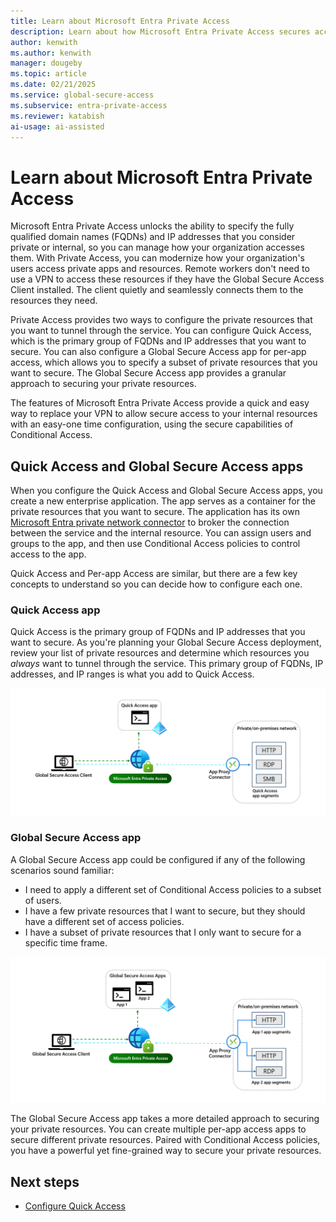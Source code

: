 ```yaml
---
title: Learn about Microsoft Entra Private Access
description: Learn about how Microsoft Entra Private Access secures access to your private corporate resources through the creation of Quick Access and Global Secure Access apps.
author: kenwith
ms.author: kenwith
manager: dougeby
ms.topic: article
ms.date: 02/21/2025
ms.service: global-secure-access
ms.subservice: entra-private-access 
ms.reviewer: katabish
ai-usage: ai-assisted
---
```


# Learn about Microsoft Entra Private Access

Microsoft Entra Private Access unlocks the ability to specify the fully qualified domain names (FQDNs) and IP addresses that you consider private or internal, so you can manage how your organization accesses them. With Private Access, you can modernize how your organization's users access private apps and resources. Remote workers don't need to use a VPN to access these resources if they have the Global Secure Access Client installed. The client quietly and seamlessly connects them to the resources they need.

Private Access provides two ways to configure the private resources that you want to tunnel through the service. You can configure Quick Access, which is the primary group of FQDNs and IP addresses that you want to secure. You can also configure a Global Secure Access app for per-app access, which allows you to specify a subset of private resources that you want to secure. The Global Secure Access app provides a granular approach to securing your private resources.

The features of Microsoft Entra Private Access provide a quick and easy way to replace your VPN to allow secure access to your internal resources with an easy-one time configuration, using the secure capabilities of Conditional Access.

## Quick Access and Global Secure Access apps

When you configure the Quick Access and Global Secure Access apps, you create a new enterprise application. The app serves as a container for the private resources that you want to secure. The application has its own [Microsoft Entra private network connector](how-to-configure-connectors.md) to broker the connection between the service and the internal resource. You can assign users and groups to the app, and then use Conditional Access policies to control access to the app.

Quick Access and Per-app Access are similar, but there are a few key concepts to understand so you can decide how to configure each one.

### Quick Access app

Quick Access is the primary group of FQDNs and IP addresses that you want to secure. As you're planning your Global Secure Access deployment, review your list of private resources and determine which resources you *always* want to tunnel through the service. This primary group of FQDNs, IP addresses, and IP ranges is what you add to Quick Access.

![Diagram of the Quick Access app process with traffic flowing through the service to the app, and granting access through application proxy.](media/concept-private-access/quick-access-diagram.png)

### Global Secure Access app

A Global Secure Access app could be configured if any of the following scenarios sound familiar:

- I need to apply a different set of Conditional Access policies to a subset of users.
- I have a few private resources that I want to secure, but they should have a different set of access policies.
- I have a subset of private resources that I only want to secure for a specific time frame.

![Diagram of the Global Secure Access app process with traffic flowing through the service to the app, and granting access through application proxy.](media/concept-private-access/private-access-diagram.png)

The Global Secure Access app takes a more detailed approach to securing your private resources. You can create multiple per-app access apps to secure different private resources. Paired with Conditional Access policies, you have a powerful yet fine-grained way to secure your private resources.

## Next steps

- [Configure Quick Access](how-to-configure-quick-access.md)
